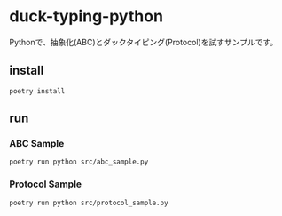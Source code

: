 # duck-typing-python

Pythonで、抽象化(ABC)とダックタイピング(Protocol)を試すサンプルです。

## install
```
poetry install
```

## run

### ABC Sample
```
poetry run python src/abc_sample.py
```

### Protocol Sample
```
poetry run python src/protocol_sample.py
```